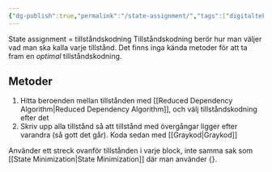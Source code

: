 ```yaml
---
{"dg-publish":true,"permalink":"/state-assignment/","tags":["digitalteknik"]}
---
```



State assignment = tillståndskodning
Tillståndskodning berör hur man väljer vad man ska kalla varje tillstånd. Det finns inga kända metoder för att ta fram en *optimal* tillståndskodning.

## Metoder
1. Hitta beroenden mellan tillstånden med [[Reduced Dependency Algorithm\|Reduced Dependency Algorithm]], och välj tillståndskodning efter det
2. Skriv upp alla tillstånd så att tillstånd med övergångar ligger efter varandra (så gott det går). Koda sedan med [[Graykod\|Graykod]]

Använder ett streck ovanför tillstånden i varje block, inte samma sak som [[State Minimization\|State Minimization]] där man använder {}.